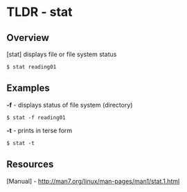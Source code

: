 TLDR - stat
==========

Overview
--------

[stat] displays file or file system status

	$ stat reading01

Examples
--------

**-f** - displays status of file system (directory)

	$ stat -f reading01

**-t** - prints in terse form

	$ stat -t 

Resources
---------

[Manual] - http://man7.org/linux/man-pages/man1/stat.1.html